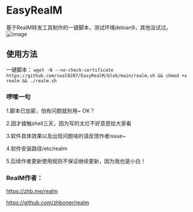 # EasyRealM
基于RealM转发工具制作的一键脚本，测试环境debian9，其他没试过。
![image](https://mxpic.ml/2021/01/23/20210123_704052f0f88df.png)
## 使用方法
一键脚本：
`wget -N --no-check-certificate https://github.com/seal0207/EasyRealM/blob/main/realm.sh && chmod +x realm && ./realm.sh`
### 啰嗦一句
1.脚本已加密，怕有问题就别用~ OK？

2.因才接触shell三天，因为写的太烂不好意思给大家看

3.软件具体效果以及出现问题啥的请反馈作者issue~

4.软件安装路径/etc/realm

5.后续作者更新使用规则不保证继续更新，因为我也是小白！

### RealM作者：
https://zhb.me/realm 

https://github.com/zhboner/realm
